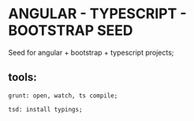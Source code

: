 # ANGULAR - TYPESCRIPT - BOOTSTRAP SEED

Seed for angular + bootstrap + typescript projects;

## tools:

    grunt: open, watch, ts compile;

    tsd: install typings;
